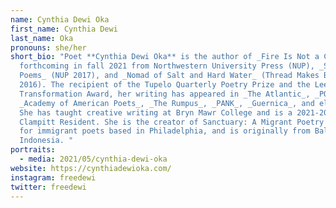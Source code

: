 ```yaml
---
name: Cynthia Dewi Oka
first_name: Cynthia Dewi
last_name: Oka
pronouns: she/her
short_bio: "Poet **Cynthia Dewi Oka** is the author of _Fire Is Not a Country_,
  forthcoming in fall 2021 from Northwestern University Press (NUP), _Salvage:
  Poems_ (NUP 2017), and _Nomad of Salt and Hard Water_ (Thread Makes Blanket
  2016). The recipient of the Tupelo Quarterly Poetry Prize and the Leeway
  Transformation Award, her writing has appeared in _The Atlantic_, _POETRY_,
  _Academy of American Poets_, _The Rumpus_, _PANK_, _Guernica_, and elsewhere.
  She has taught creative writing at Bryn Mawr College and is a 2021-2022 Amy
  Clampitt Resident. She is the creator of Sanctuary: A Migrant Poetry Workshop
  for immigrant poets based in Philadelphia, and is originally from Bali,
  Indonesia. "
portraits:
  - media: 2021/05/cynthia-dewi-oka
website: https://cynthiadewioka.com/
instagram: freedewi
twitter: freedewi
---
```

